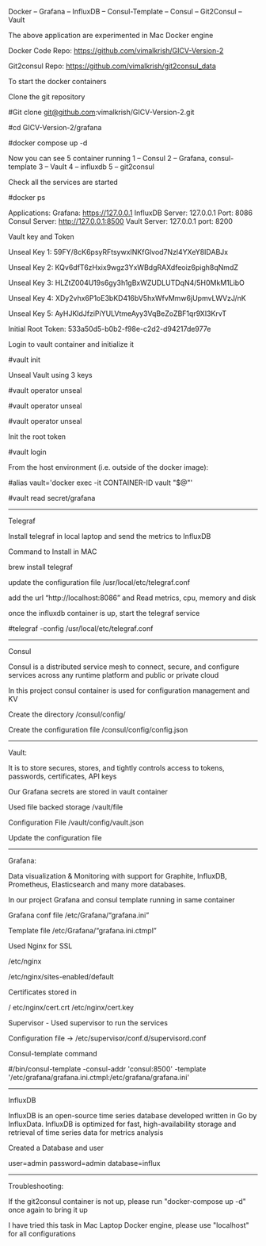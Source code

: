 
Docker – Grafana – InfluxDB – Consul-Template – Consul – Git2Consul – Vault

The above application are experimented in Mac Docker engine

Docker Code Repo: https://github.com/vimalkrish/GICV-Version-2

Git2consul Repo: https://github.com/vimalkrish/git2consul_data


To start the docker containers

Clone the git repository

#Git clone git@github.com:vimalkrish/GICV-Version-2.git

#cd GICV-Version-2/grafana

#docker compose up -d

Now you can see 5 container running
1 – Consul
2 – Grafana, consul-template
3 – Vault
4 – influxdb
5 – git2consul

Check all the services are started

#docker ps

Applications:
Grafana: https://127.0.0.1
InfluxDB Server: 127.0.0.1 Port: 8086
Consul Server: http://127.0.0.1:8500
Vault Server: 127.0.0.1 port: 8200

Vault key and Token

Unseal Key 1: 59FY/8cK6psyRFtsywxINKfGlvod7Nzl4YXeY8IDABJx

Unseal Key 2: KQv6dfT6zHxix9wgz3YxWBdgRAXdfeoiz6pigh8qNmdZ

Unseal Key 3: HLZtZ004U19s6gy3h1gBxWZUDLUTDqN4/5H0MkM1LibO

Unseal Key 4: XDy2vhx6P1oE3bKD416bV5hxWfvMmw6jUpmvLWVzJ/nK

Unseal Key 5: AyHJKldJfziPiYULVtmeAyy3VqBeZoZBF1qr9XI3KrvT

Initial Root Token: 533a50d5-b0b2-f98e-c2d2-d94217de977e

Login to vault container and initialize it

#vault init

Unseal Vault using 3 keys

#vault operator unseal

#vault operator unseal

#vault operator unseal

Init the root token

#vault login

From the host environment (i.e. outside of the docker image):

#alias vault='docker exec -it CONTAINER-ID vault "$@"'

#vault read secret/grafana



--------------------------------------------------------------------
Telegraf

Install telegraf in local laptop and send the metrics to InfluxDB

Command to Install in MAC

brew install telegraf

update the configuration file /usr/local/etc/telegraf.conf

add the url “http://localhost:8086” and Read metrics, cpu, memory and disk

once the influxdb container is up, start the telegraf service

#telegraf -config /usr/local/etc/telegraf.conf

--------------------------------------------------------------------

Consul

Consul is a distributed service mesh to connect, secure, and configure services across any runtime platform and public or private cloud

In this project consul container is used for configuration management and KV

Create the directory /consul/config/

Create the configuration file /consul/config/config.json

--------------------------------------------------------------------

Vault:

It is to store secures, stores, and tightly controls access to tokens, passwords, certificates, API keys

Our Grafana secrets are stored in vault container

Used file backed storage /vault/file

Configuration File /vault/config/vault.json

Update the configuration file 

--------------------------------------------------------------------

Grafana:

Data visualization & Monitoring with support for Graphite, InfluxDB, Prometheus, Elasticsearch and many more databases.

In our project Grafana and consul template running in same container

Grafana conf file /etc/Grafana/“grafana.ini”

Template file /etc/Grafana/“grafana.ini.ctmpl”

Used Nginx for SSL 

/etc/nginx

/etc/nginx/sites-enabled/default

Certificates stored in 

/ etc/nginx/cert.crt
/etc/nginx/cert.key

Supervisor -
Used supervisor to run the services

Configuration file -> /etc/supervisor/conf.d/supervisord.conf


Consul-template command

#/bin/consul-template -consul-addr 'consul:8500' -template '/etc/grafana/grafana.ini.ctmpl:/etc/grafana/grafana.ini'

--------------------------------------------------------------------

InfluxDB

InfluxDB is an open-source time series database developed written in Go by InfluxData. InfluxDB is optimized for fast, high-availability storage and retrieval of time series data for metrics analysis

Created a Database and user

user=admin
password=admin
database=influx


--------------------------------------------------------------------

Troubleshooting:

If the git2consul container is not up, please run "docker-compose up -d" once again to bring it up

I have tried this task in Mac Laptop Docker engine, please use "localhost" for all configurations



